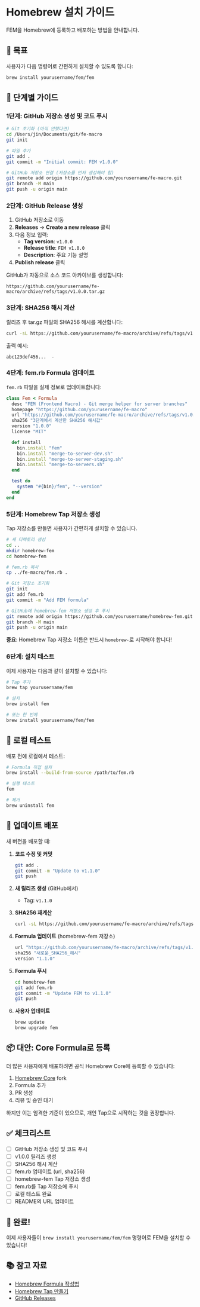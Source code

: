 # Homebrew 설치 가이드

FEM을 Homebrew에 등록하고 배포하는 방법을 안내합니다.

## 🎯 목표

사용자가 다음 명령어로 간편하게 설치할 수 있도록 합니다:

```bash
brew install yourusername/fem/fem
```

## 📝 단계별 가이드

### 1단계: GitHub 저장소 생성 및 코드 푸시

```bash
# Git 초기화 (아직 안했다면)
cd /Users/jin/Documents/git/fe-macro
git init

# 파일 추가
git add .
git commit -m "Initial commit: FEM v1.0.0"

# GitHub 저장소 연결 (저장소를 먼저 생성해야 함)
git remote add origin https://github.com/yourusername/fe-macro.git
git branch -M main
git push -u origin main
```

### 2단계: GitHub Release 생성

1. GitHub 저장소로 이동
2. **Releases** → **Create a new release** 클릭
3. 다음 정보 입력:
   - **Tag version**: `v1.0.0`
   - **Release title**: `FEM v1.0.0`
   - **Description**: 주요 기능 설명
4. **Publish release** 클릭

GitHub가 자동으로 소스 코드 아카이브를 생성합니다:
```
https://github.com/yourusername/fe-macro/archive/refs/tags/v1.0.0.tar.gz
```

### 3단계: SHA256 해시 계산

릴리즈 후 tar.gz 파일의 SHA256 해시를 계산합니다:

```bash
curl -sL https://github.com/yourusername/fe-macro/archive/refs/tags/v1.0.0.tar.gz | shasum -a 256
```

출력 예시:
```
abc123def456...  -
```

### 4단계: fem.rb Formula 업데이트

`fem.rb` 파일을 실제 정보로 업데이트합니다:

```ruby
class Fem < Formula
  desc "FEM (Frontend Macro) - Git merge helper for server branches"
  homepage "https://github.com/yourusername/fe-macro"
  url "https://github.com/yourusername/fe-macro/archive/refs/tags/v1.0.0.tar.gz"
  sha256 "3단계에서 계산한 SHA256 해시값"
  version "1.0.0"
  license "MIT"

  def install
    bin.install "fem"
    bin.install "merge-to-server-dev.sh"
    bin.install "merge-to-server-staging.sh"
    bin.install "merge-to-servers.sh"
  end

  test do
    system "#{bin}/fem", "--version"
  end
end
```

### 5단계: Homebrew Tap 저장소 생성

Tap 저장소를 만들면 사용자가 간편하게 설치할 수 있습니다.

```bash
# 새 디렉토리 생성
cd ..
mkdir homebrew-fem
cd homebrew-fem

# fem.rb 복사
cp ../fe-macro/fem.rb .

# Git 저장소 초기화
git init
git add fem.rb
git commit -m "Add FEM formula"

# GitHub에 homebrew-fem 저장소 생성 후 푸시
git remote add origin https://github.com/yourusername/homebrew-fem.git
git branch -M main
git push -u origin main
```

**중요**: Homebrew Tap 저장소 이름은 반드시 `homebrew-`로 시작해야 합니다!

### 6단계: 설치 테스트

이제 사용자는 다음과 같이 설치할 수 있습니다:

```bash
# Tap 추가
brew tap yourusername/fem

# 설치
brew install fem

# 또는 한 번에
brew install yourusername/fem/fem
```

## 🧪 로컬 테스트

배포 전에 로컬에서 테스트:

```bash
# Formula 직접 설치
brew install --build-from-source /path/to/fem.rb

# 실행 테스트
fem

# 제거
brew uninstall fem
```

## 🔄 업데이트 배포

새 버전을 배포할 때:

1. **코드 수정 및 커밋**
   ```bash
   git add .
   git commit -m "Update to v1.1.0"
   git push
   ```

2. **새 릴리즈 생성** (GitHub에서)
   - Tag: `v1.1.0`

3. **SHA256 재계산**
   ```bash
   curl -sL https://github.com/yourusername/fe-macro/archive/refs/tags/v1.1.0.tar.gz | shasum -a 256
   ```

4. **Formula 업데이트** (homebrew-fem 저장소)
   ```ruby
   url "https://github.com/yourusername/fe-macro/archive/refs/tags/v1.1.0.tar.gz"
   sha256 "새로운_SHA256_해시"
   version "1.1.0"
   ```

5. **Formula 푸시**
   ```bash
   cd homebrew-fem
   git add fem.rb
   git commit -m "Update FEM to v1.1.0"
   git push
   ```

6. **사용자 업데이트**
   ```bash
   brew update
   brew upgrade fem
   ```

## 📦 대안: Core Formula로 등록

더 많은 사용자에게 배포하려면 공식 Homebrew Core에 등록할 수 있습니다:

1. [Homebrew Core](https://github.com/Homebrew/homebrew-core) fork
2. Formula 추가
3. PR 생성
4. 리뷰 및 승인 대기

하지만 이는 엄격한 기준이 있으므로, 개인 Tap으로 시작하는 것을 권장합니다.

## ✅ 체크리스트

- [ ] GitHub 저장소 생성 및 코드 푸시
- [ ] v1.0.0 릴리즈 생성
- [ ] SHA256 해시 계산
- [ ] fem.rb 업데이트 (url, sha256)
- [ ] homebrew-fem Tap 저장소 생성
- [ ] fem.rb를 Tap 저장소에 푸시
- [ ] 로컬 테스트 완료
- [ ] README의 URL 업데이트

## 🎉 완료!

이제 사용자들이 `brew install yourusername/fem/fem` 명령어로 FEM을 설치할 수 있습니다!

## 📚 참고 자료

- [Homebrew Formula 작성법](https://docs.brew.sh/Formula-Cookbook)
- [Homebrew Tap 만들기](https://docs.brew.sh/How-to-Create-and-Maintain-a-Tap)
- [GitHub Releases](https://docs.github.com/en/repositories/releasing-projects-on-github)

